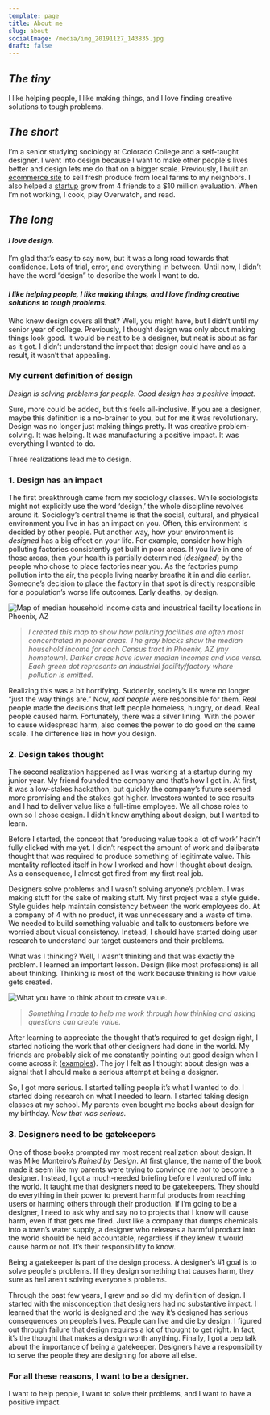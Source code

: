 ```yaml
---
template: page
title: About me
slug: about
socialImage: /media/img_20191127_143835.jpg
draft: false
---
```

## *The tiny*

I like helping people, I like making things, and I love finding creative solutions to tough problems.

## *The short*

I’m a senior studying sociology at Colorado College and a self-taught designer.  I went into design because I want to make other people's lives better and design lets me do that on a bigger scale. Previously, I built an [ecommerce site](https://phxfood.coop/) to sell fresh produce from local farms to my neighbors. I also helped a [startup](https://contenda.co/) grow from 4 friends to a $10 million evaluation. When I’m not working, I cook, play Overwatch, and read.


## *The long*

#### *I love design.* 

I’m glad that’s easy to say now, but it was a long road towards that confidence. Lots of trial, error, and everything in between. Until now, I didn’t have the word “design” to describe the work I want to do.

#### *I like helping people, I like making things, and I love finding creative solutions to tough problems.*

Who knew design covers all that? Well, you might have, but I didn’t until my senior year of college. Previously, I thought design was only about making things look good. It would be neat to be a designer, but neat is about as far as it got. I didn’t understand the impact that design could have and as a result, it wasn’t that appealing.

### My current definition of design

*Design is solving problems for people. Good design has a positive impact.* 

Sure, more could be added, but this feels all-inclusive. If you are a designer, maybe this definition is a no-brainer to you, but for me it was revolutionary. Design was no longer just making things pretty. It was creative problem-solving. It was helping. It was manufacturing a positive impact. It was everything I wanted to do.

Three realizations lead me to design.

### 1. Design has an impact

The first breakthrough came from my sociology classes. While sociologists might not explicitly use the word ‘design,’ the whole discipline revolves around it. Sociology’s central theme is that the social, cultural, and physical environment you live in has an impact on you. Often, this environment is decided by other people. Put another way, how your environment is *designed* has a big effect on your life. For example, consider how high-polluting factories consistently get built in poor areas. If you live in one of those areas, then your health is partially determined (*designed*) by the people who chose to place factories near you. As the factories pump pollution into the air, the people living nearby breathe it in and die earlier. Someone’s decision to place the factory in that spot is directly responsible for a population’s worse life outcomes. Early deaths, by design.

![Map of median household income data and industrical facility locations in Phoenix, AZ](/media/azfactoriesmhi.png "Map of median household income data and industrical facility locations in Phoenix, AZ")

> *I created this map to show how polluting facilities are often most concentrated in poorer areas. The gray blocks show the median household income for each Census tract in Phoenix, AZ (my hometown). Darker areas have lower median incomes and vice versa. Each green dot represents an industrial facility/factory where pollution is emitted.* 

Realizing this was a bit horrifying. Suddenly, society’s ills were no longer “just the way things are.” Now, *real people* were responsible for them. Real people made the decisions that left people homeless, hungry, or dead. Real people caused harm. Fortunately, there was a silver lining. With the power to cause widespread harm, also comes the power to do good on the same scale. The difference lies in how you design.

### 2. Design takes thought

The second realization happened as I was working at a startup during my junior year. My friend founded the company and that’s how I got in. At first, it was a low-stakes hackathon, but quickly the company’s future seemed more promising and the stakes got higher. Investors wanted to see results and I had to deliver value like a full-time employee. We all chose roles to own so I chose design. I didn’t know anything about design, but I wanted to learn. 

Before I started, the concept that ‘producing value took a lot of work’ hadn’t fully clicked with me yet. I didn’t respect the amount of work and deliberate thought that was required to produce something of legitimate value. This mentality reflected itself in how I worked and how I thought about design. As a consequence, I almost got fired from my first real job. 

Designers solve problems and I wasn’t solving anyone’s problem. I was making stuff for the sake of making stuff. My first project was a style guide. Style guides help maintain consistency between the work employees do. At a company of 4 with no product, it was unnecessary and a waste of time. We needed to build something valuable and talk to customers before we worried about visual consistency. Instead, I should have started doing user research to understand our target customers and their problems.

What was I thinking? Well, I wasn’t thinking and that was exactly the problem. I learned an important lesson. Design (like most professions) is all about thinking. Thinking is most of the work because thinking is how value gets created.

![What you have to think about to create value.](/media/think-about.png "Think about...    to create value.")

> *Something I made to help me work through how thinking and asking questions can create value.*

After learning to appreciate the thought that’s required to get design right, I started noticing the work that other designers had done in the world. My friends are ~~probably~~ sick of me constantly pointing out good design when I come across it ([examples](https://bendavies.life/category/my-favorite-designs)). The joy I felt as I thought about design was a signal that I should make a serious attempt at being a designer.

So, I got more serious. I started telling people it’s what I wanted to do. I started doing research on what I needed to learn. I started taking design classes at my school. My parents even bought me books about design for my birthday. *Now that was serious.*

### 3. Designers need to be gatekeepers

One of those books prompted my most recent realization about design. It was Mike Monteiro’s *Ruined by Design*. At first glance, the name of the book made it seem like my parents were trying to convince me *not* to become a designer. Instead, I got a much-needed briefing before I ventured off into the world. It taught me that designers need to be gatekeepers. They should do everything in their power to prevent harmful products from reaching users or harming others through their production. If I’m going to be a designer, I need to ask why and say no to projects that I know will cause harm, even if that gets me fired. Just like a company that dumps chemicals into a town’s water supply, a designer who releases a harmful product into the world should be held accountable, regardless if they knew it would cause harm or not. It’s their responsibility to know. 

Being a gatekeeper is part of the design process. A designer’s #1 goal is to solve people's problems. If they design something that causes harm, they sure as hell aren’t solving everyone's problems.

Through the past few years, I grew and so did my definition of design. I started with the misconception that designers had no substantive impact. I learned that the world is designed and the way it’s designed has serious consequences on people’s lives. People can live and die by design. I figured out through failure that design requires a lot of thought to get right. In fact, it’s the thought that makes a design worth anything. Finally, I got a pep talk about the importance of being a gatekeeper. Designers have a responsibility to serve the people they are designing for above all else. 

### For all these reasons, I want to be a designer.

I want to help people, I want to solve their problems, and I want to have a positive impact.